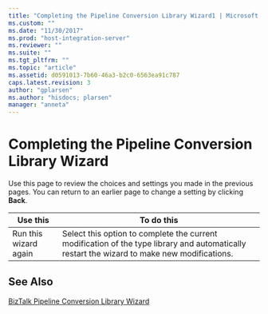 ```yaml
---
title: "Completing the Pipeline Conversion Library Wizard1 | Microsoft Docs"
ms.custom: ""
ms.date: "11/30/2017"
ms.prod: "host-integration-server"
ms.reviewer: ""
ms.suite: ""
ms.tgt_pltfrm: ""
ms.topic: "article"
ms.assetid: d0591013-7b60-46a3-b2c0-6563ea91c787
caps.latest.revision: 3
author: "gplarsen"
ms.author: "hisdocs; plarsen"
manager: "anneta"
---
```

# Completing the Pipeline Conversion Library Wizard
Use this page to review the choices and settings you made in the previous pages. You can return to an earlier page to change a setting by clicking **Back**.  
  
|Use this|To do this|  
|--------------|----------------|  
|Run this wizard again|Select this option to complete the current modification of the type library and automatically restart the wizard to make new modifications.|  
  
## See Also  
 [BizTalk Pipeline Conversion Library Wizard](../core/biztalk-pipeline-conversion-library-wizard1.md)